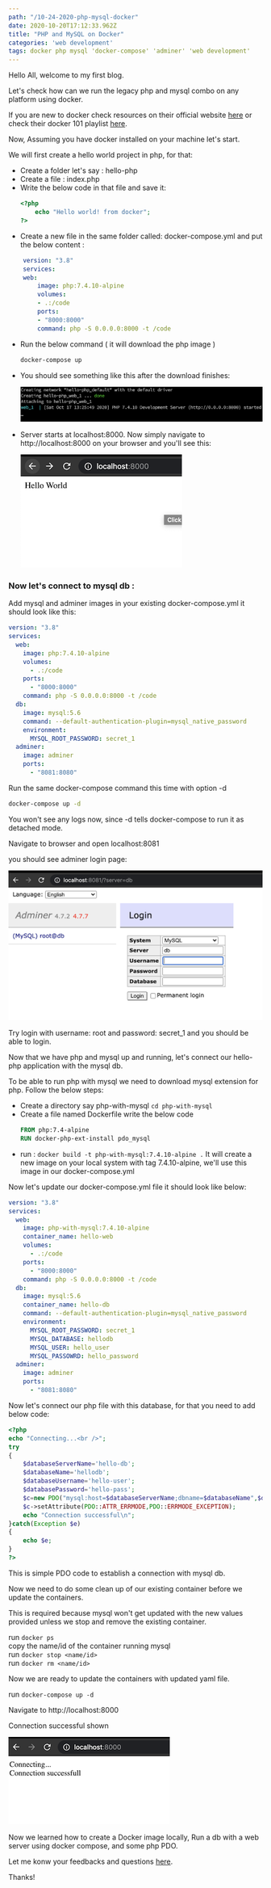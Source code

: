 ```yaml
---
path: "/10-24-2020-php-mysql-docker"
date: 2020-10-20T17:12:33.962Z
title: "PHP and MySQL on Docker"
categories: 'web development'
tags: docker php mysql 'docker-compose' 'adminer' 'web development'
---
```


Hello All, welcome to my first blog.

Let's check how can we run the legacy php and mysql combo on any platform using docker.


If you are new to docker check resources on their official website [here](https://docs.docker.com/get-started/resources/ "Docker") or check their docker 101 playlist [here](https://youtube.com/watch?v=6gJs0F8V3tM&list=PLkA60AVN3hh8hNjc0fQ5_uJYIrS7s1JLW "Youtube").



Now, Assuming you have docker installed on your machine let's start.

We will first create a hello world project in php, for that:

- Create a folder let's say : hello-php
- Create a file : index.php
- Write the below code in that file and save it:
    ```php
    <?php
        echo "Hello world! from docker";
    ?>
    ```
- Create a new file in the same folder called: docker-compose.yml and put the below content : 
```yaml
    version: "3.8"
    services:
    web:
        image: php:7.4.10-alpine
        volumes:
        - .:/code
        ports:
        - "8000:8000"
        command: php -S 0.0.0.0:8000 -t /code
```

 - Run the below command ( it will download the php image )
    ```bash
    docker-compose up
    ```
- You should see something like this after the download finishes:

    ![Terminal snapshot](./serverstarts.png "Server starts")


- Server starts at localhost:8000. Now simply navigate to http://localhost:8000 on your browser and you'll see this:

    ![Google chrome snapshot](./helloworld.png "Hello World shown on the browser")



### Now let's connect to mysql db :

Add mysql and adminer images in your existing docker-compose.yml it should look like this:
```yaml
version: "3.8"
services:
  web:
    image: php:7.4.10-alpine
    volumes:
      - .:/code
    ports:
      - "8000:8000"
    command: php -S 0.0.0.0:8000 -t /code
  db:
    image: mysql:5.6
    command: --default-authentication-plugin=mysql_native_password
    environment: 
      MYSQL_ROOT_PASSWORD: secret_1
  adminer:
    image: adminer
    ports:
      - "8081:8080"
```

Run the same docker-compose command this time with option -d
```bash
docker-compose up -d
```

You won't see any logs now, since -d tells docker-compose to run it as detached mode.

Navigate to browser and open localhost:8081

you should see adminer login page: 

![Adminer login page snapshot](./adminer.png "Adminer")



Try login with username: root and password: secret_1 and you should be able to login.


Now that we have php and mysql up and running, let's connect our hello-php application with the mysql db.


To be able to run php with mysql we need to download mysql extension for php. Follow the below steps:

 - Create a directory say php-with-mysql
`cd php-with-mysql`
 - Create a file named Dockerfile
write the below code
    ```Dockerfile
    FROM php:7.4-alpine
    RUN docker-php-ext-install pdo_mysql
    ```
 - run : `docker build -t php-with-mysql:7.4.10-alpine .`
It will create a new image on your local system with tag 7.4.10-alpine, we'll use this image in our docker-compose.yml
 


Now let's update our docker-compose.yml file it should look like below: 
```yaml
version: "3.8"
services:
  web:
    image: php-with-mysql:7.4.10-alpine
    container_name: hello-web
    volumes:
      - .:/code
    ports:
      - "8000:8000"
    command: php -S 0.0.0.0:8000 -t /code
  db:
    image: mysql:5.6
    container_name: hello-db
    command: --default-authentication-plugin=mysql_native_password
    environment: 
      MYSQL_ROOT_PASSWORD: secret_1
      MYSQL_DATABASE: hellodb
      MYSQL_USER: hello_user
      MYSQL_PASSOWRD: hello_password
  adminer:
    image: adminer
    ports:
      - "8081:8080"
```

Now let's connect our php file with this database, for that you need to add below code:
```php
<?php
echo "Connecting...<br />";
try
{
	$databaseServerName='hello-db';
	$databaseName='hellodb';
	$databaseUsername='hello-user';
	$databasePassword='hello-pass';
	$c=new PDO("mysql:host=$databaseServerName;dbname=$databaseName",$databaseUsername,$databasePassword);
	$c->setAttribute(PDO::ATTR_ERRMODE,PDO::ERRMODE_EXCEPTION);
	echo "Connection successful\n";
}catch(Exception $e)
{
	echo $e;
} 
?>
```

This is simple PDO code to establish a connection with mysql db.

Now we need to do some clean up of our existing container before we update the containers.

This is required because mysql won't get updated with the new values provided unless we stop and remove the existing container.

run `docker ps`  
copy the name/id of the container running mysql  
run `docker stop <name/id>`  
run `docker rm <name/id>`  

Now we are ready to update the containers with updated yaml file.

run `docker-compose up -d`

Navigate to http://localhost:8000

Connection successful shown

![Browser snapshot](./connectionsuccess.png "Connection to db success")

Now we learned how to create a Docker image locally, Run a db with a web server using docker compose, and some php PDO. 

Let me konw your feedbacks and questions [here](mailto:kmeetesh@gmail.com).

Thanks!